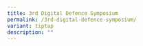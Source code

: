 ```yaml
---
title: 3rd Digital Defence Symposium
permalink: /3rd-digital-defence-symposium/
variant: tiptap
description: ""
---
```

